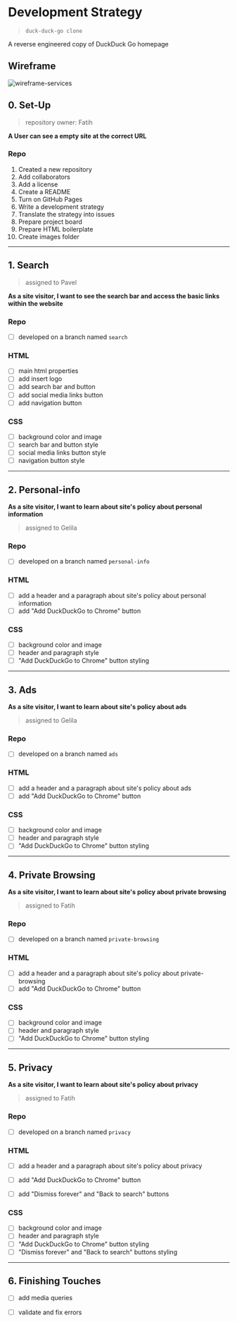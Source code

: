 # Development Strategy

> `duck-duck-go clone`

A reverse engineered copy of DuckDuck Go homepage

## Wireframe

![wireframe-services](./wireframe.png)

## 0. Set-Up

> repository owner: Fatih

__A User can see a empty site at the correct URL__

### Repo

1. Created a new repository
1. Add collaborators
1. Add a license
1. Create a README
1. Turn on GitHub Pages
1. Write a development strategy
1. Translate the strategy into issues
1. Prepare project board
1. Prepare HTML boilerplate
1. Create images folder

---

## 1. Search

> assigned to Pavel

__As a site visitor, I want to see the search bar and access the basic links within the website__

### Repo

- [ ] developed on a branch named `search`

### HTML

- [ ] main html properties
- [ ] add insert logo
- [ ] add search bar and button
- [ ] add social media links button
- [ ] add navigation button

### CSS

- [ ] background color and image
- [ ] search bar and button style
- [ ] social media links button style
- [ ] navigation button style

---

## 2. Personal-info

__As a site visitor, I want to learn about site's policy about personal information__

> assigned to Gelila

### Repo

- [ ] developed on a branch named `personal-info`

### HTML

- [ ] add a header and a paragraph about site's policy about personal information
- [ ] add "Add DuckDuckGo to Chrome" button

### CSS

- [ ] background color and image
- [ ] header and paragraph style
- [ ] "Add DuckDuckGo to Chrome" button styling

---

## 3. Ads

__As a site visitor, I want to learn about site's policy about ads__

> assigned to Gelila 

### Repo

- [ ] developed on a branch named `ads`

### HTML

- [ ] add a header and a paragraph about site's policy about ads
- [ ] add "Add DuckDuckGo to Chrome" button

### CSS

- [ ] background color and image
- [ ] header and paragraph style
- [ ] "Add DuckDuckGo to Chrome" button styling

---

## 4. Private Browsing

__As a site visitor, I want to learn about site's policy about private browsing__

> assigned to Fatih

### Repo

- [ ] developed on a branch named `private-browsing`

### HTML

- [ ] add a header and a paragraph about site's policy about private-browsing
- [ ] add "Add DuckDuckGo to Chrome" button

### CSS

- [ ] background color and image
- [ ] header and paragraph style
- [ ] "Add DuckDuckGo to Chrome" button styling

---

## 5. Privacy

__As a site visitor, I want to learn about site's policy about privacy__

> assigned to Fatih

### Repo

- [ ] developed on a branch named `privacy`

### HTML

- [ ] add a header and a paragraph about site's policy about privacy
- [ ] add "Add DuckDuckGo to Chrome" button
- [ ] add "Dismiss forever" and "Back to search" buttons


### CSS

- [ ] background color and image
- [ ] header and paragraph style
- [ ] "Add DuckDuckGo to Chrome" button styling
- [ ] "Dismiss forever" and "Back to search" buttons styling

---

## 6.  Finishing Touches

- [ ] add media queries
- [ ] validate and fix errors

